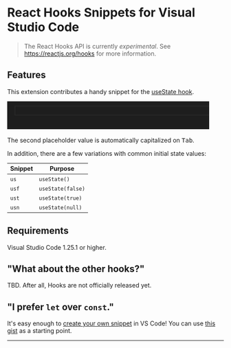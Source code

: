 # React Hooks Snippets for Visual Studio Code

> The React Hooks API is currently _experimental_. See https://reactjs.org/hooks for more information.

## Features

This extension contributes a handy snippet for the [useState hook](https://reactjs.org/docs/hooks-reference.html#usestate).

![useState](images/useState.gif)

The second placeholder value is automatically capitalized on <kbd>Tab</kbd>.

In addition, there are a few variations with common initial state values:

| Snippet | Purpose           |
| ------- | ----------------- |
| `us`    | `useState()`      |
| `usf`   | `useState(false)` |
| `ust`   | `useState(true)`  |
| `usn`   | `useState(null)`  |

## Requirements

Visual Studio Code 1.25.1 or higher.

## "What about the other hooks?"

TBD. After all, Hooks are not officially released yet.

## "I prefer `let` over `const`."

It's easy enough to [create your own snippet](https://code.visualstudio.com/docs/editor/userdefinedsnippets#_creating-your-own-snippets) in VS Code! You can use [this gist](https://gist.github.com/antmdvs/63903d7f98f8d82d0c6463abebb77cd7) as a starting point.

---
